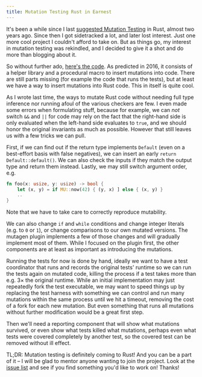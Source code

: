 ```yaml
---
title: Mutation Testing Rust in Earnest
---
```


It's been a while since I last [suggested Mutation Testing](https://llogiq.github.io/2016/03/24/mutest.html) in Rust, almost two years ago.
Since then I got sidetracked a lot, and later lost interest. Just one more cool project I couldn't afford to take on. But as things go, my
interest in mutation testing was rekindled, and I decided to give it a shot and do more than blogging about it.

So without further ado, [here's the code](https://github.com/llogiq/mutagen). As predicted in 2016, it consists of a helper library and a
procedural macro to insert mutations into code. There are still parts missing (for example the code that runs the tests), but at least we
have a way to insert mutations into Rust code. This in itself is quite cool.

As I wrote last time, the ways to mutate Rust code without needing full type inference nor running afoul of the various checkers are few.
I even made some errors when formulating stuff, because for example, we can *not* switch `&&` and `||` for code may rely on the fact that
the right-hand side is only evaluated when the left-hand side evaluates to `true`, and we should honor the original invariants as much as
possible. However that still leaves us with a few tricks we can pull.

First, if we can find out if the return type implements `Default` (even on a best-effort basis with false negatives), we can insert an
early `return Default::default()`. We can also check the inputs if they match the output type and return them instead. Lastly, we may still
switch argument order, e.g.

```rust
fn foo(x: usize, y: usize) -> bool {
    let (x, y) = if MU::now(42) { (y, x) ] else { (x, y) }
    ..
}
```

Note that we have to take care to correctly reproduce mutability.

We can also change `if` and `while` conditions and change integer literals (e.g. to `0` or `1`), or change comparisons to our own mutated
versions. The mutagen plugin implements a few of those changes and will gradually implement most of them. While I focused on the plugin
first, the other components are at least as important as introducing the mutations.

Running the tests for now is done by hand, ideally we want to have a test coordinator that runs and records the original tests' runtime
so we can run the tests again on mutated code, killing the process if a test takes more than e.g. 3× the original runtime. While an initial
implementation may just repeatedly fork the test executable, we may want to speed things up by replacing the test harness with something
we can control and run many mutations within the same process until we hit a timeout, removing the cost of a fork for each new mutation.
But even something that runs all mutations without further modification would be a great first step.

Then we'll need a reporting component that will show what mutations survived, or even show what tests killed what mutations, perhaps
even what tests were covered completely by another test, so the covered test can be removed without ill effect.

TL;DR: Mutation testing is definitely coming to Rust! And you can be a part of it – I will be glad to mentor anyone wanting to join the
project. Look at the [issue list](https://github.com/llogiq/mutagen/issues) and see if you find something you'd like to work on! Thanks!

